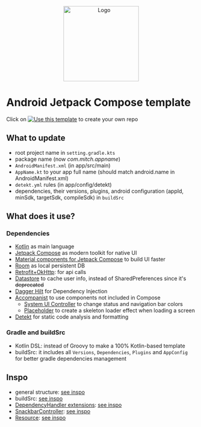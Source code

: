 <p align="center">
  <a href="https://developer.android.com/jetpack/compose">
    <img src="https://tabris.com/wp-content/uploads/2021/06/jetpack-compose-icon_RGB.png" alt="Logo" width="200" height="200">
  </a>
</p>

# Android Jetpack Compose template
Click on [![Use this template](https://img.shields.io/badge/-Use%20this%20template-%23347d39)](https://github.com/seve-andre/compose-template/generate) to create your own repo
## What to update
- root project name in `setting.gradle.kts`
- package name (now *com.mitch.appname*)
- `AndroidManifest.xml` (in app/src/main)
- `AppName.kt` to your app full name (should match android.name in AndroidManifest.xml)
- `detekt.yml` rules (in app/config/detekt)
- dependencies, their versions, plugins, android configuration (appId, minSdk, targetSdk, compileSdk) in `buildSrc`

## What does it use?
### Dependencies
- [Kotlin](https://kotlinlang.org/) as main language
- [Jetpack Compose](https://developer.android.com/jetpack/compose) as modern toolkit for native UI
- [Material components for Jetpack Compose](https://developer.android.com/reference/kotlin/androidx/compose/material/package-summary#top-level-functions) to build UI faster
- [Room](https://developer.android.com/training/data-storage/room) as local persistent DB
- [Retrofit+OkHttp](https://square.github.io/retrofit/): for api calls
- [Datastore](https://developer.android.com/topic/libraries/architecture/datastore?gclid=CjwKCAjwkYGVBhArEiwA4sZLuMMCRUnWZzzy-AwDePYTUTn3gO6-rrT8jGo7D-H2vztegIJ-zEsb8hoCtI8QAvD_BwE&gclsrc=aw.ds) to cache user info, instead of SharedPreferences since it's ~~deprecated~~
- [Dagger Hilt](https://developer.android.com/training/dependency-injection/hilt-android) for Dependency Injection
- [Accompanist](https://google.github.io/accompanist/) to use components not included in Compose
  - [System UI Controller](https://google.github.io/accompanist/systemuicontroller/) to change status and navigation bar colors
  - [Placeholder](https://google.github.io/accompanist/placeholder/) to create a skeleton loader effect when loading a screen
- [Detekt](https://detekt.dev/) for static code analysis and formatting

### Gradle and buildSrc
- Kotlin DSL: instead of Groovy to make a 100% Kotlin-based template
- buildSrc: it includes all `Versions`, `Dependencies`, `Plugins` and `AppConfig` for better gradle dependencies management

## Inspo
- general structure: [see inspo](https://github.com/PizzaMarinara/yaat)
- buildSrc: [see inspo](https://github.com/PizzaMarinara/yaat)
- [DependencyHandler extensions](https://github.com/nridwan/android_compose_buildsrc/blob/main/src/main/kotlin/Libraries.kt): [see inspo](https://github.com/nridwan/android_compose_buildsrc)
- [SnackbarController](https://github.com/seve-andre/compose-template/blob/main/app/src/main/kotlin/com/mitch/appname/util/SnackbarController.kt): [see inspo](https://github.com/mitchtabian/MVVMRecipeApp/blob/managing-snackbar-with-scaffold/app/src/main/java/com/codingwithmitch/mvvmrecipeapp/presentation/components/util/SnackbarController.kt)
- [Resource](https://github.com/seve-andre/compose-template/blob/main/app/src/main/kotlin/com/mitch/appname/util/Resource.kt): [see inspo](https://github.com/philipplackner/StockMarketApp/blob/final/app/src/main/java/com/plcoding/stockmarketapp/util/Resource.kt)

